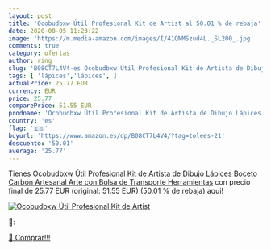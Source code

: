 ```yaml
---
layout: post
title: 'Ocobudbxw Útil Profesional Kit de Artist al 50.01 % de rebaja'
date: 2020-08-05 11:23:22
image: 'https://m.media-amazon.com/images/I/41QNMSzud4L._SL200_.jpg'
comments: true
category: ofertas
author: ring
slug: 'B08CT7L4V4-es Ocobudbxw Útil Profesional Kit de Artista de Dibujo...'
tags: [ 'lápices','lápices', ]
actualPrice: 25.77 EUR
currency: EUR
price: 25.77
comparePrice: 51.55 EUR
prodname: 'Ocobudbxw Útil Profesional Kit de Artista de Dibujo Lápices Boceto Carbón Artesanal Arte con Bolsa de Transporte Herramientas'
country: 'es'
flag: '🇪🇸'
buyurl: 'https://www.amazon.es/dp/B08CT7L4V4/?tag=tolees-21'
descuento: '50.01'
average: '25.77'
---
```


Tienes [Ocobudbxw Útil Profesional Kit de Artista de Dibujo Lápices Boceto Carbón Artesanal Arte con Bolsa de Transporte Herramientas](https://www.amazon.es/dp/B08CT7L4V4/?tag=tolees-21) con precio final de  25.77 EUR (original: 51.55 EUR) (50.01 %  de rebaja) aqui!

[![Ocobudbxw Útil Profesional Kit de Artist](https://m.media-amazon.com/images/I/41QNMSzud4L._SL200_.jpg)](https://www.amazon.es/dp/B08CT7L4V4/?tag=tolees-21)

🔎:


[🛒 Comprar!!!](https://www.amazon.es/dp/B08CT7L4V4/?tag=tolees-21)
